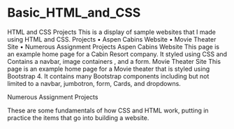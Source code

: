 # Basic_HTML_and_CSS
HTML and CSS Projects
	This is a display of sample websites that I made using HTML and CSS.
Projects
•	Aspen Cabins Website
•	Movie Theater Site
•	Numerous Assignment Projects
Aspen Cabins Website
This page is an example home page for a Cabin Resort company. It styled using CSS and 
Contains a navbar, image containers , and a form.
Movie Theater Site
This page is an example home page for a Movie theater that is styled using Bootstrap 4.
It contains many Bootstrap components including but not limited to a navbar, jumbotron, form,
Cards, and dropdowns.

Numerous Assignment Projects

These are some fundamentals of how CSS and HTML work, putting in practice the items that go into building a website.
